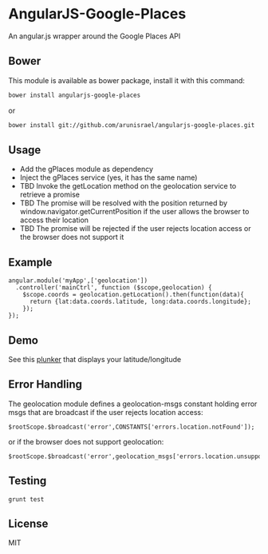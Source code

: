 AngularJS-Google-Places
=========

An angular.js wrapper around the Google Places API

Bower
--
This module is available as bower package, install it with this command:

```bash
bower install angularjs-google-places
```
or

```bash
bower install git://github.com/arunisrael/angularjs-google-places.git
```

Usage
--
- Add the gPlaces module as dependency
- Inject the gPlaces service (yes, it has the same name)
- TBD Invoke the getLocation method on the geolocation service to retrieve a promise
- TBD The promise will be resolved with the position returned by window.navigator.getCurrentPosition if the user allows the browser to access their location
- TBD The promise will be rejected if the user rejects location access or the browser does not support it

Example
--
```
angular.module('myApp',['geolocation'])
  .controller('mainCtrl', function ($scope,geolocation) {
    $scope.coords = geolocation.getLocation().then(function(data){
      return {lat:data.coords.latitude, long:data.coords.longitude};
    });
});
```

Demo
--
See this [plunker](http://embed.plnkr.co/TM71LBh6ttYotOo6t7oX/preview) that displays your latitude/longitude

Error Handling
--
The geolocation module defines a geolocation-msgs constant holding error msgs that are broadcast if the user rejects location access:
```
$rootScope.$broadcast('error',CONSTANTS['errors.location.notFound']);
```

or if the browser does not support geolocation:
```
$rootScope.$broadcast('error',geolocation_msgs['errors.location.unsupportedBrowser']);
```

Testing
--
```
grunt test
```

License
--
MIT
